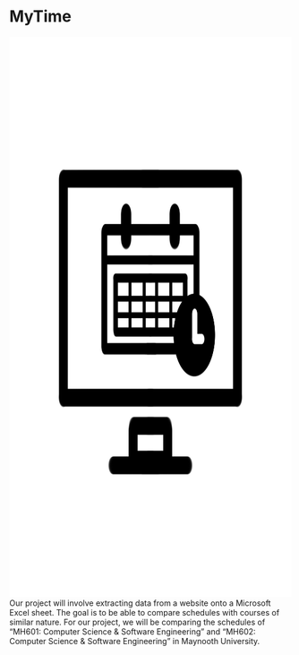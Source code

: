 # MyTime
<img src="MyTimeLogo.jpg" height="1000" width="1000" >
Our project will involve extracting data from a website onto a Microsoft Excel sheet. The goal is to be able to compare schedules with courses of similar nature. For our project, we will be comparing the schedules of “MH601: Computer Science & Software Engineering” and “MH602: Computer Science & Software Engineering” in Maynooth University. 
